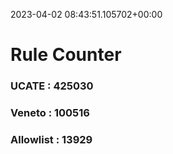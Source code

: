 2023-04-02 08:43:51.105702+00:00
# Rule Counter 
 ### UCATE : 425030

 ### Veneto : 100516

 ### Allowlist : 13929